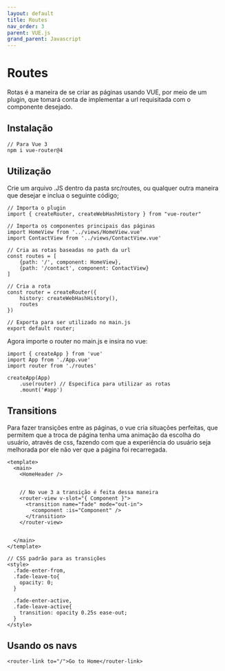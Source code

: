 ```yaml
---
layout: default
title: Routes
nav_order: 3
parent: VUE.js
grand_parent: Javascript
---
```


# Routes

Rotas é a maneira de se criar as páginas usando VUE, por meio de um plugin, que tomará conta de implementar a url requisitada com o componente desejado.

## Instalação
```
// Para Vue 3
npm i vue-router@4
```

## Utilização

Crie um arquivo .JS dentro da pasta src/routes, ou qualquer outra maneira que desejar e inclua o seguinte código;

```
// Importa o plugin
import { createRouter, createWebHashHistory } from "vue-router"

// Importa os componentes principais das páginas
import HomeView from '../views/HomeView.vue'
import ContactView from '../views/ContactView.vue'

// Cria as rotas baseadas no path da url
const routes = [
    {path: '/', component: HomeView},
    {path: '/contact', component: ContactView}
]

// Cria a rota
const router = createRouter({
    history: createWebHashHistory(),
    routes
})

// Exporta para ser utilizado no main.js
export default router;
```

Agora importe o router no main.js e insira no vue:

```
import { createApp } from 'vue'
import App from './App.vue'
import router from './routes'

createApp(App)
    .use(router) // Especifica para utilizar as rotas
    .mount('#app')
```

## Transitions

Para fazer transições entre as páginas, o vue cria situações perfeitas, que permitem que a troca de página tenha uma animação da escolha do usuário, através de css, fazendo com que a experiência do usuário seja melhorada por ele não ver que a página foi recarregada.

```
<template>
  <main>
    <HomeHeader />


    // No vue 3 a transição é feita dessa maneira
    <router-view v-slot="{ Component }">
      <transition name="fade" mode="out-in">
        <component :is="Component" />
      </transition>
    </router-view>


  </main>
</template>

// CSS padrão para as transições
<style>
  .fade-enter-from,
  .fade-leave-to{
    opacity: 0;
  }

  .fade-enter-active,
  .fade-leave-active{
    transition: opacity 0.25s ease-out;
  }
</style>
```

## Usando os navs

```
<router-link to="/">Go to Home</router-link>
```